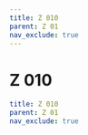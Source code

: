 ```yaml
---
title: Z 010
parent: Z 01
nav_exclude: true
---
```

# Z 010

```yaml
title: Z 010
parent: Z 01
nav_exclude: true
```
